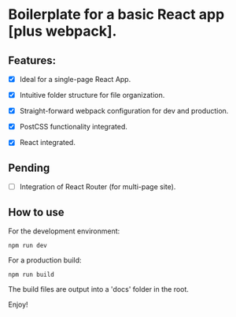 # Boilerplate for a basic React app [plus webpack].


## Features:
- [x] Ideal for a single-page React App.
- [x] Intuitive folder structure for file organization.
- [x] Straight-forward webpack configuration for dev and production.
- [x] PostCSS functionality integrated.
- [x] React integrated.



## Pending
- [ ] Integration of React Router (for multi-page site).


## How to use
For the development environment: 

```node
npm run dev
```

For a production build:

```node
npm run build
```

The build files are output into a 'docs' folder in the root.

Enjoy!
